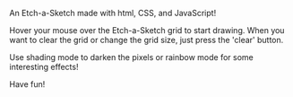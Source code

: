 An Etch-a-Sketch made with html, CSS, and JavaScript!

Hover your mouse over the Etch-a-Sketch grid to start drawing.
When you want to clear the grid or change the grid size, just press
the 'clear' button.

Use shading mode to darken the pixels or rainbow mode for some interesting effects!

Have fun!